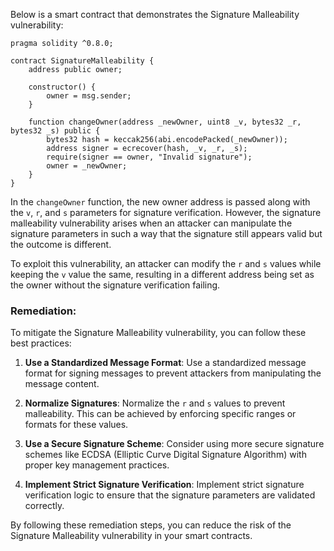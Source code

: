 Below is a smart contract that demonstrates the Signature Malleability vulnerability:

```solidity
pragma solidity ^0.8.0;

contract SignatureMalleability {
    address public owner;

    constructor() {
        owner = msg.sender;
    }

    function changeOwner(address _newOwner, uint8 _v, bytes32 _r, bytes32 _s) public {
        bytes32 hash = keccak256(abi.encodePacked(_newOwner));
        address signer = ecrecover(hash, _v, _r, _s);
        require(signer == owner, "Invalid signature");
        owner = _newOwner;
    }
}
```

In the `changeOwner` function, the new owner address is passed along with the `v`, `r`, and `s` parameters for signature verification. However, the signature malleability vulnerability arises when an attacker can manipulate the signature parameters in such a way that the signature still appears valid but the outcome is different.

To exploit this vulnerability, an attacker can modify the `r` and `s` values while keeping the `v` value the same, resulting in a different address being set as the owner without the signature verification failing.

### Remediation:

To mitigate the Signature Malleability vulnerability, you can follow these best practices:

1. **Use a Standardized Message Format**: Use a standardized message format for signing messages to prevent attackers from manipulating the message content.

2. **Normalize Signatures**: Normalize the `r` and `s` values to prevent malleability. This can be achieved by enforcing specific ranges or formats for these values.

3. **Use a Secure Signature Scheme**: Consider using more secure signature schemes like ECDSA (Elliptic Curve Digital Signature Algorithm) with proper key management practices.

4. **Implement Strict Signature Verification**: Implement strict signature verification logic to ensure that the signature parameters are validated correctly.

By following these remediation steps, you can reduce the risk of the Signature Malleability vulnerability in your smart contracts.